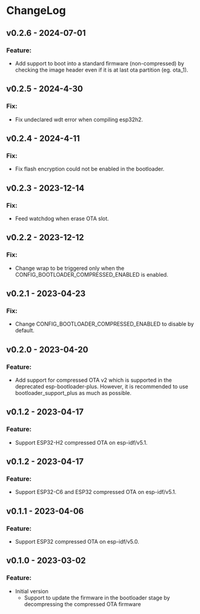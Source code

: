 # ChangeLog

## v0.2.6 - 2024-07-01

### Feature:

* Add support to boot into a standard firmware (non-compressed) by checking the image header even if it is at last ota partition (eg. ota_1).

## v0.2.5 - 2024-4-30

### Fix:

* Fix undeclared wdt error when compiling esp32h2.

## v0.2.4 - 2024-4-11

### Fix:

* Fix flash encryption could not be enabled in the bootloader.

## v0.2.3 - 2023-12-14

### Fix:

* Feed watchdog when erase OTA slot.

## v0.2.2 - 2023-12-12

### Fix:

* Change wrap to be triggered only when the CONFIG_BOOTLOADER_COMPRESSED_ENABLED is enabled.

## v0.2.1 - 2023-04-23

### Fix:

* Change CONFIG_BOOTLOADER_COMPRESSED_ENABLED to disable by default.

## v0.2.0 - 2023-04-20

### Feature:

* Add support for compressed OTA v2 which is supported in the deprecated esp-bootloader-plus. However, it is recommended to use bootloader_support_plus as much as possible.

## v0.1.2 - 2023-04-17

### Feature:

* Support ESP32-H2 compressed OTA on esp-idf/v5.1.

## v0.1.2 - 2023-04-17

### Feature:

* Support ESP32-C6 and ESP32 compressed OTA on esp-idf/v5.1.

## v0.1.1 - 2023-04-06

### Feature:

* Support ESP32 compressed OTA on esp-idf/v5.0.

## v0.1.0 - 2023-03-02

### Feature:

* Initial version
  * Support to update the firmware in the bootloader stage by decompressing the compressed OTA firmware
